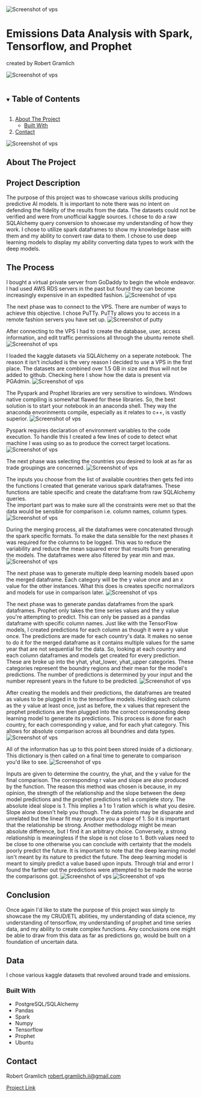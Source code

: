 ![Screenshot of vps](https://github.com/PopeStarkiller/emissions_analysis/blob/main/static/images/1_nPcdyVwgcuEZiEZiRqApug.jpeg?raw=true)

# Emissions Data Analysis with Spark, Tensorflow, and Prophet 

created by Robert Gramlich


![Screenshot of vps](https://github.com/PopeStarkiller/emissions_analysis/blob/main/static/images/68747470733a2f2f7777772e74656e736f72666c6f772e6f72672f696d616765732f74665f6c6f676f5f736f6369616c2e706e67.png?raw=true)

<!-- TABLE OF CONTENTS -->
<details open="open">
  <summary><h2 style="display: inline-block">Table of Contents</h2></summary>
  <ol>
    <li>
      <a href="#about-the-project">About The Project</a>
      <ul>
        <li><a href="#built-with">Built With</a></li>
      </ul>
    </li>
    <li><a href="#contact">Contact</a></li>
  </ol>
</details>

![Screenshot of vps](https://github.com/PopeStarkiller/emissions_analysis/blob/main/static/images/fb-prophet.png?raw=true)

<!-- ABOUT THE PROJECT -->
## About The Project

## Project Description

The purpose of this project was to showcase various skills producing predictive AI models.
It is important to note there was no intent on defending the fidelity of the results from the data. 
The datasets could not be verified and were from unofficial kaggle sources.
I chose to do a raw SQLAlchemy query conversion to showcase my understanding of how they work.
I chose to utilize spark dataframes to show my knowledge base with them and my ability to convert raw data to them.
I chose to use deep learning models to display my ability converting data types to work with the deep models.

## The Process
I bought a virtual private server from GoDaddy to begin the whole endeavor. I had used AWS RDS servers in the past but found
they can become increasingly expensive in an expedited fashion.
![Screenshot of vps](https://github.com/PopeStarkiller/emissions_analysis/blob/main/static/images/andromeda.PNG?raw=true)

The next phase was to connect to the VPS. There are number of ways to achieve this objective. I chose PuTTy. 
PuTTy allows you to access in a remote fashion servers you have set up.
![Screenshot of putty](https://github.com/PopeStarkiller/emissions_analysis/blob/main/static/images/putty.PNG?raw=true)

After connecting to the VPS I had to create the database, user, access information, and edit traffic permissions
all through the ubuntu remote shell.
![Screenshot of vps](https://github.com/PopeStarkiller/emissions_analysis/blob/main/static/images/linux.PNG?raw=true)

I loaded the kaggle datasets via SQLAlchemy on a seperate notebook. The reason it isn't included is the very reason I
decided to use a VPS in the first place.  The datasets are combined over 1.5 GB in size and thus will not be added to github.
Checking here I show how the data is present via PGAdmin.
![Screenshot of vps](https://github.com/PopeStarkiller/emissions_analysis/blob/main/static/images/pgadmin.PNG?raw=true)

The Pyspark and Prophet libraries are very sensitive to windows.  Windows native compiling is somewhat flawed for these 
libraries. So, the best solution is to start your notebook in an anaconda shell. They way the anaconda envorinments compile,
especially as it relates to c++, is vastly superior.
![Screenshot of vps](https://github.com/PopeStarkiller/emissions_analysis/blob/main/static/images/anaconda2.PNG?raw=true)

Pyspark requires declaration of environment variables to the code execution. To handle this I created a few lines
of code to detect what machine I was using so as to produce the correct target locations.
![Screenshot of vps](https://github.com/PopeStarkiller/emissions_analysis/blob/main/static/images/env.PNG?raw=true)

The next phase was selecting the countries you desired to look at as far as trade groupings are concerned.
![Screenshot of vps](https://github.com/PopeStarkiller/emissions_analysis/blob/main/static/images/inputs.PNG?raw=true)

The inputs you choose from the list of available countries then gets fed into the functions I created that generate
various spark dataframes.  These functions are table specific and create the dataframe from raw SQLAlchemy queries.  
The important part was to make sure all the constraints were met so that the data would be sensible for comparison i.e. column names, column types.
![Screenshot of vps](https://github.com/PopeStarkiller/emissions_analysis/blob/main/static/images/sparks.PNG?raw=true)

During the merging process, all the dataframes were concatenated through the spark specific formats. To make the data
sensible for the next phases it was required for the columns to be logged. This was to reduce the variability and 
reduce the mean squared error that results from generating the models. The dataframes were also filtered by year min and max.
![Screenshot of vps](https://github.com/PopeStarkiller/emissions_analysis/blob/main/static/images/merge.PNG?raw=true)

The next phase was to generate multiple deep learning models based upon the merged dataframe.  Each category will be
the y value once and an x value for the other instances.  What this does is creates specific normalizors and models for
use in comparison later.
![Screenshot of vps](https://github.com/PopeStarkiller/emissions_analysis/blob/main/static/images/models.PNG?raw=true)

The next phase was to generate pandas dataframes from the spark dataframes. Prophet only takes the time series values
and the y value you're attempting to predict. This can only be passed as a pandas dataframe with specific column names.
Just like with the TensorFlow models, I created predictions for each column as though it were a y value once.
The predictions are made for each country's data. It makes no sense to do it for the merged dataframe as it contains
multiple values for the same year that are not sequential for the data. So, looking at each country and each column dataframes
and models get created for every prediction. These are broke up into the yhat, yhat_lower, yhat_upper categories.
These categories represent the boundry regions and their mean for the model's predictions. The number of predictions is 
determined by your input and the number represent years in the future to be predicted.
![Screenshot of vps](https://github.com/PopeStarkiller/emissions_analysis/blob/main/static/images/prophets.PNG?raw=true)

After creating the models and their predictions, the dataframes are treated as values to be plugged in to the tensorflow
models. Holding each column as the y value at least once, just as before, the x values that represent the prophet predictions
are then plugged into the correct corresponding deep learning model to generate its predictions.  This process is done for
each country, for each corresponding y value, and for each yhat category. This allows for absolute comparison across all
boundries and data types.
![Screenshot of vps](https://github.com/PopeStarkiller/emissions_analysis/blob/main/static/images/predictions.PNG?raw=true)

All of the information has up to this point been stored inside of a dictionary. This dictionary is then called on a final time
to generate to comparison you'd like to see.
![Screenshot of vps](https://github.com/PopeStarkiller/emissions_analysis/blob/main/static/images/compare.PNG?raw=true)

Inputs are given to determine the country, the yhat, and the y value for the final comparison. The corresponding
r value and slope are also produced by the function. The reason this method was chosen is because, in my opinion,
the strength of the relationship and the slope between the deep model predictions and the prophet predictions tell a complete
story.  The absolute ideal slope is 1. This implies a 1 to 1 ration which is what you desire. Slope alone doesn't help you
though. The data points may be disparate and unrelated but the linear fit may produce you a slope of 1.  So it is important
that the relationship be strong. Another methodology might be mean absolute difference, but I find it an arbitrary choice.
Conversely, a strong relationship is meaningless if the slope is not close to 1. Both values need to be close to one otherwise
you can conclude with certainty that the models poorly predict the future. It is important to note that the deep learning model 
isn't meant by its nature to predict the future. The deep learning model is meant to simply predict a value based upon inputs.
Through trial and error I found the farther out the predictions were attempted to be made the worse the comparisons got.
![Screenshot of vps](https://github.com/PopeStarkiller/emissions_analysis/blob/main/static/images/final1.PNG?raw=true)
![Screenshot of vps](https://github.com/PopeStarkiller/emissions_analysis/blob/main/static/images/final2.PNG?raw=true)

## Conclusion
Once again I'd like to state the purpose of this project was simply to showcase the my CRUD/ETL abilities, my understanding of data science,
my understanding of tensorflow, my understanding of prophet and time series data, and my ability to create complex functions.  Any conclusions
one might be able to draw from this data as far as predictions go, would be built on a foundation of uncertain data.

## Data

I chose various kaggle datasets that revolved around trade and emissions. 

### Built With

* PostgreSQL/SQLAlchemy
* Pandas
* Spark
* Numpy
* Tensorflow
* Prophet
* Ubuntu

<!-- CONTACT -->
## Contact
Robert Gramlich
robert.gramlich.ii@gmail.com

[Project Link](https://github.com/PopeStarkiller/emissions_analysis)
